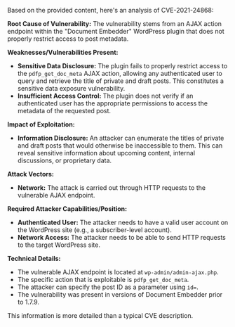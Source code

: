 Based on the provided content, here's an analysis of CVE-2021-24868:

**Root Cause of Vulnerability:**
The vulnerability stems from an AJAX action endpoint within the "Document Embedder" WordPress plugin that does not properly restrict access to post metadata.

**Weaknesses/Vulnerabilities Present:**
- **Sensitive Data Disclosure:** The plugin fails to properly restrict access to the `pdfp_get_doc_meta` AJAX action, allowing any authenticated user to query and retrieve the title of private and draft posts. This constitutes a sensitive data exposure vulnerability.
- **Insufficient Access Control:** The plugin does not verify if an authenticated user has the appropriate permissions to access the metadata of the requested post.

**Impact of Exploitation:**
- **Information Disclosure:** An attacker can enumerate the titles of private and draft posts that would otherwise be inaccessible to them. This can reveal sensitive information about upcoming content, internal discussions, or proprietary data.

**Attack Vectors:**
- **Network:** The attack is carried out through HTTP requests to the vulnerable AJAX endpoint.

**Required Attacker Capabilities/Position:**
- **Authenticated User:** The attacker needs to have a valid user account on the WordPress site (e.g., a subscriber-level account).
- **Network Access:** The attacker needs to be able to send HTTP requests to the target WordPress site.

**Technical Details:**
- The vulnerable AJAX endpoint is located at `wp-admin/admin-ajax.php`.
- The specific action that is exploitable is `pdfp_get_doc_meta`.
- The attacker can specify the post ID as a parameter using `id=`.
- The vulnerability was present in versions of Document Embedder prior to 1.7.9.

This information is more detailed than a typical CVE description.